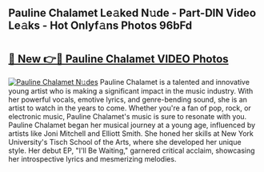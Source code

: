 ## Pauline Chalamet Le𝚊ked N𝚞de - Part-DlN Video Le𝚊ks - Hot Onlyf𝚊ns Photos 96bFd

# <h2><a href="http://ab97866.deff.icu/?id=Pauline+Chalamet">🔗 New 👉🔴 Pauline Chalamet VIDEO Photos</a></h2>

[![Pauline Chalamet N𝚞des](https://i.imgur.com/rIISA9y.gif)](http://ab97866.deff.icu/?id=Pauline+Chalamet)
Pauline Chalamet is a talented and innovative young artist who is making a significant impact in the music industry. With her powerful vocals, emotive lyrics, and genre-bending sound, she is an artist to watch in the years to come. Whether you're a fan of pop, rock, or electronic music, Pauline Chalamet's music is sure to resonate with you. Pauline Chalamet began her musical journey at a young age, influenced by artists like Joni Mitchell and Elliott Smith. She honed her skills at New York University's Tisch School of the Arts, where she developed her unique style. Her debut EP, "I'll Be Waiting," garnered critical acclaim, showcasing her introspective lyrics and mesmerizing melodies.
